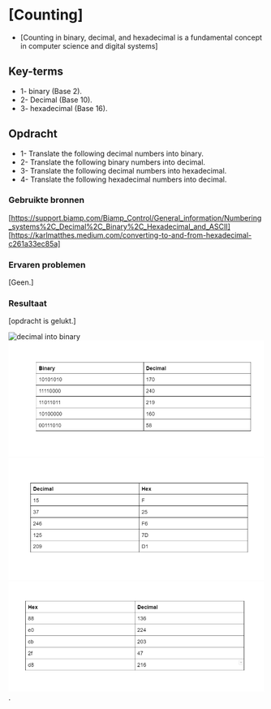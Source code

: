 # [Counting]
* [Counting in binary, decimal, and hexadecimal is a fundamental concept in computer science and digital systems]

## Key-terms
* 1- binary (Base 2). 
* 2- Decimal (Base 10). 
* 3- hexadecimal (Base 16).

## Opdracht
- 1- Translate the following decimal numbers into binary.
- 2- Translate the following binary numbers into decimal.
- 3- Translate the following decimal numbers into hexadecimal.
- 4- Translate the following hexadecimal numbers into decimal.
### Gebruikte bronnen
[https://support.biamp.com/Biamp_Control/General_information/Numbering_systems%2C_Decimal%2C_Binary%2C_Hexadecimal_and_ASCII]
[https://karlmatthes.medium.com/converting-to-and-from-hexadecimal-c261a33ec85a]

### Ervaren problemen
[Geen.]

### Resultaat
[opdracht is gelukt.]

![decimal into binary](/techgrounds-ZuhairBatha-main/00_includes/Networking.png/networking%204.1.png)
![binary into decimal](../00_includes/Networking.png/networking%204.2.png)
![decimal into hexadecimal](.././00_includes/Networking.png/networking%204.3.png)
![hexadecimal into decimal](../././00_includes/Networking.png/networking%204.4.png).
